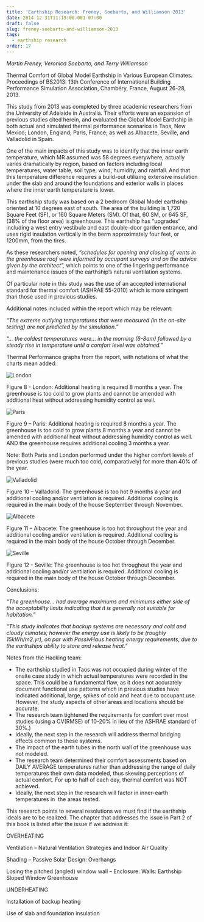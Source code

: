 ```yaml
---
title: 'Earthship Research: Freney, Soebarto, and Williamson 2013'
date: 2014-12-31T11:19:00.001-07:00
draft: false
slug: freney-soebarto-and-williamson-2013
tags:
  - earthship research
order: 17
---
```


_Martin Freney, Veronica Soebarto, and Terry Williamson_

Thermal Comfort of Global Model Earthship in Various European Climates. Proceedings of BS2013: 13th Conference of International Building Performance Simulation Association, Chambéry, France, August 26-28, 2013.

This study from 2013 was completed by three academic researchers from the University of Adelaide in Australia. Their efforts were an expansion of previous studies cited herein, and evaluated the Global Model Earthship in both actual and simulated thermal performance scenarios in Taos, New Mexico; London, England; Paris, France; as well as Albacete, Seville, and Valladolid in Spain.

One of the main impacts of this study was to identify that the inner earth temperature, which MR assumed was 58 degrees everywhere, actually varies dramatically by region, based on factors including local temperatures, water table, soil type, wind, humidity, and rainfall. And that this temperature difference requires a build-out utilizing extensive insulation under the slab and around the foundations and exterior walls in places where the inner earth temperature is lower.

This earthship study was based on a 2 bedroom Global Model earthship oriented at 10 degrees east of south. The area of the building is 1,720 Square Feet (SF), or 160 Square Meters (SM). Of that, 60 SM, or 645 SF, (38% of the floor area) is greenhouse. This earthship has “upgrades” including a west entry vestibule and east double-door garden entrance, and uses rigid insulation vertically in the berm approximately four feet, or 1200mm, from the tires.

As these researchers noted, _“schedules for opening and closing of vents in the greenhouse roof were informed by occupant surveys and on the advice given by the architect”,_ which points to one of the lingering performance and maintenance issues of the earthship’s natural ventilation systems.

Of particular note in this study was the use of an accepted international standard for thermal comfort (ASHRAE 55-2010) which is more stringent than those used in previous studies.

Additional notes included within the report which may be relevant:  

_“The extreme outlying temperatures that were measured (in the on-site testing) are not predicted by the simulation.”_

_“… the coldest temperatures were… in the morning (6-8am) followed by a steady rise in temperature until a comfort level was obtained.”_

Thermal Performance graphs from the report, with notations of what the charts mean added:  

![London](/images/blog/legacy/London2.jpg)

Figure 8 - London: Additional heating is required 8 months a year. The greenhouse is too cold to grow plants and cannot be amended with additional heat without addressing humidity control as well.

![Paris](/images/blog/legacy/Paris2.jpg)

Figure 9 – Paris: Additional heating is required 8 months a year. The greenhouse is too cold to grow plants 8 months a year and cannot be amended with additional heat without addressing humidity control as well. AND the greenhouse requires additional cooling 3 months a year.

Note: Both Paris and London performed under the higher comfort levels of previous studies (were much too cold, comparatively) for more than 40% of the year.

![Valladolid](/images/blog/legacy/Valladolid2.jpg)

Figure 10 – Valladolid: The greenhouse is too hot 9 months a year and additional cooling and/or ventilation is required. Additional cooling is required in the main body of the house September through November.

![Albacete](/images/blog/legacy/Albacete2.jpg)

Figure 11 – Albacete: The greenhouse is too hot throughout the year and additional cooling and/or ventilation is required. Additional cooling is required in the main body of the house October through December.

![Seville](/images/blog/legacy/seville2.jpg)

Figure 12 - Seville: The greenhouse is too hot throughout the year and additional cooling and/or ventilation is required. Additional cooling is required in the main body of the house October through December.

Conclusions:

_“The greenhouse... had average maximums and minimums either side of the acceptability limits indicating that it is generally not suitable for habitation.”_

_“This study indicates that backup systems are necessary and cold and cloudy climates; however the energy use is likely to be (roughly 15kWh/m2.yr), on par with PassivHaus heating energy requirements, due to the earthships ability to store and release heat.”_

Notes from the Hacking team:  

- The earthship studied in Taos was not occupied during winter of the onsite case study in which actual temperatures were recorded in the space. This could be a fundamental flaw, as it does not accurately document functional use patterns which in previous studies have indicated additional, large, spikes of cold and heat due to occupant use. However, the study aspects of other areas and locations should be accurate. 
- The research team tightened the requirements for comfort over most studies (using a CV(RMSE) of 10-20% in lieu of the ASHRAE standard of 30%.)
- Ideally, the next step in the research will address thermal bridging effects common to these systems.
- The impact of the earth tubes in the north wall of the greenhouse was not modeled.
- The research team determined their comfort assessments based on DAILY AVERAGE temperatures rather than addressing the range of daily temperatures their own data modeled, thus skewing perceptions of actual comfort. For up to half of each day, thermal comfort was NOT achieved.
- Ideally, the next step in the research will factor in inner-earth temperatures in  the areas tested.

This research points to several resolutions we must find if the earthship ideals are to be realized. The chapter that addresses the issue in Part 2 of this book is listed after the issue if we address it:  

OVERHEATING

Ventilation – Natural Ventilation Strategies and Indoor Air Quality

Shading – Passive Solar Design: Overhangs

Losing the pitched (angled) window wall – Enclosure: Walls: Earthship Sloped Window Greenhouse

UNDERHEATING

Installation of backup heating

Use of slab and foundation insulation
